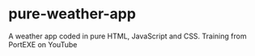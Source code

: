 # pure-weather-app
A weather app coded in pure HTML, JavaScript and CSS.
Training from PortEXE on YouTube
